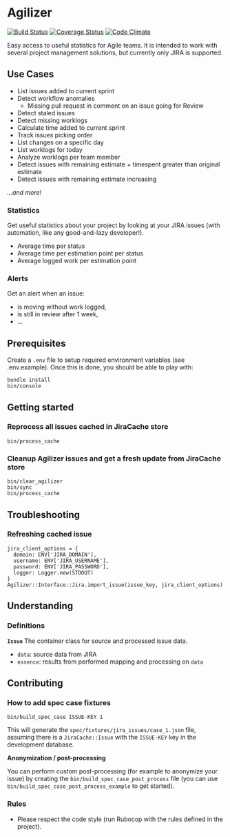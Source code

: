# Agilizer

[![Build Status](https://travis-ci.org/rchampourlier/agilizer.svg)](https://travis-ci.org/rchampourlier/agilizer)
[![Coverage Status](https://coveralls.io/repos/rchampourlier/agilizer/badge.svg?branch=master&service=github)](https://coveralls.io/github/rchampourlier/agilizer?branch=master)
[![Code Climate](https://codeclimate.com/github/rchampourlier/agilizer/badges/gpa.svg)](https://codeclimate.com/github/rchampourlier/agilizer)

Easy access to useful statistics for Agile teams. It is intended to work
with several project management solutions, but currently only JIRA is
supported.

## Use Cases

- List issues added to current sprint
- Detect workflow anomalies
  * Missing pull request in comment on an issue going for Review
- Detect staled issues
- Detect missing worklogs
- Calculate time added to current sprint
- Track issues picking order
- List changes on a specific day
- List worklogs for today
- Analyze worklogs per team member
- Detect issues with remaining estimate + timespent greater than original estimate
- Detect issues with remaining estimate increasing

_...and more!_

### Statistics

Get useful statistics about your project by looking at
your JIRA issues (with automation, like any good-and-lazy
developer!).

- Average time per status
- Average time per estimation point per status
- Average logged work per estimation point

### Alerts

Get an alert when an issue:
- is moving without work logged,
- is still in review after 1 week,
- ...

## Prerequisites

Create a `.env` file to setup required environment variables (see .env.example). Once this is done, you should be able to play with:

```
bundle install
bin/console
```

## Getting started

### Reprocess all issues cached in JiraCache store

```
bin/process_cache
```

### Cleanup Agilizer issues and get a fresh update from JiraCache store

```
bin/clear_agilizer
bin/sync
bin/process_cache
```

## Troubleshooting

### Refreshing cached issue

```
jira_client_options = {
  domain: ENV['JIRA_DOMAIN'],
  username: ENV['JIRA_USERNAME'],
  password: ENV['JIRA_PASSWORD'],
  logger: Logger.new(STDOUT)
}
Agilizer::Interface::Jira.import_issue(issue_key, jira_client_options)
```

## Understanding

### Definitions

**`Issue`**
The container class for source and processed issue data.

- `data`: source data from JIRA
- `essence`: results from performed mapping and processing on `data`

## Contributing

### How to add spec case fixtures

```
bin/build_spec_case ISSUE-KEY 1
```

This will generate the `spec/fixtures/jira_issues/case_1.json` file, assuming there is a `JiraCache::Issue` with the `ISSUE-KEY` key in the development database.

**Anonymization / post-processing**

You can perform custom post-processing (for example to anonymize your issue) by creating the `bin/build_spec_case_post_process` file (you can use `bin/build_spec_case_post_process_example` to get started).

### Rules

- Please respect the code style (run Rubocop with the rules defined in the project).
